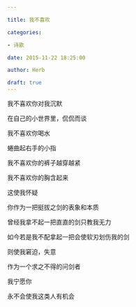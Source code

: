 ```yaml
---

title: 我不喜欢

categories:

- 诗歌

date: 2015-11-22 18:25:00

author: Herb

draft: true
---
```


我不喜欢你对我沉默

在自己的小世界里，侃侃而谈

我不喜欢你喝水

蜷曲起右手的小指

我不喜欢你的裤子越穿越紧

我不喜欢你的胸含起来



这使我怀疑

你作为一把挺拔之剑的表象和本质

曾经我拿不起一把直直的剑只教我无力

如今若是我不配拿起一把会使软刃划伤我的剑

则使我窘迫，失意



作为一个求之不得的问剑者

我宁愿你

永不会使我这类人有机会